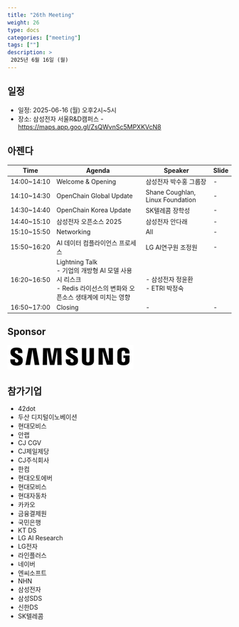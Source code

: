 ```yaml
---
title: "26th Meeting"
weight: 26
type: docs
categories: ["meeting"]
tags: [""]
description: >
 2025년 6월 16일 (월)
---
```


## 일정

* 일정: 2025-06-16 (월) 오후2시~5시
* 장소: 삼성전자 서울R&D캠퍼스 - https://maps.app.goo.gl/ZsQWvnSc5MPXKVcN8

## 아젠다

| Time | Agenda           | Speaker | Slide |
|----|-----------------|------|------|
| 14:00~14:10 | Welcome & Opening | 삼성전자 박수홍 그룹장 | - |
| 14:10~14:30 | OpenChain Global Update  | 	Shane Coughlan, Linux Foundation | - |
| 14:30~14:40 | OpenChain Korea Update | SK텔레콤 장학성 | - |
| 14:40~15:10 | 삼성전자 오픈소스 2025 | 삼성전자 안다래 | - | 
| 15:10~15:50 | Networking | All | - |
| 15:50~16:20 | AI 데이터 컴플라이언스 프로세스 | LG AI연구원 조정원 | - |
| 16:20~16:50 | Lightning Talk  <br> - 기업의 개방형 AI 모델 사용 시 리스크 <br> - Redis 라이선스의 변화와 오픈소스 생태계에 미치는 영향 | <br> - 삼성전자 정윤환 <br> - ETRI 박정숙 | |
| 16:50~17:00 | Closing | - | - |

## Sponsor

![](../../images/content/about/logo/samsung.png)

## 참가기업

- 42dot  
- 두산 디지털이노베이션  
- 현대모비스  
- 안랩  
- CJ CGV  
- CJ제일제당  
- CJ주식회사    
- 한컴  
- 현대오토에버  
- 현대모비스  
- 현대자동차  
- 카카오  
- 금융결제원  
- 국민은행  
- KT DS  
- LG AI Research   
- LG전자  
- 라인플러스  
- 네이버  
- 엔씨소프트  
- NHN  
- 삼성전자  
- 삼성SDS  
- 신한DS  
- SK텔레콤